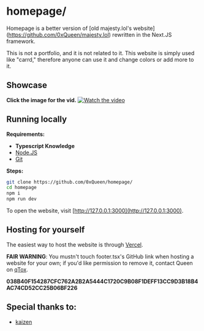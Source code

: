 # homepage/
Homepage is a better version of [old majesty.lol's website] (https://github.com/0xQueen/majesty.lol) rewritten in the Next.JS framework. 

This is not a portfolio, and it is not related to it. This website is simply used like "carrd," therefore anyone can use it and change colors or add more to it.

## Showcase
**Click the image for the vid.**
[![Watch the video](https://media.discordapp.net/attachments/1093582039187468370/1213287170635333682/image.png?ex=65f4ecbb&is=65e277bb&hm=2354d8a72aef36a590b5d46777174e6faaf8f724a43b27faac85e4b05588081f&=&format=webp&quality=lossless&width=917&height=671)](https://streamable.com/yn03si)


## Running locally
**Requirements:**

- **Typescript Knowledge**
- [Node.JS](https://git-scm.com/)
- [Git](https://nodejs.org/en)

**Steps:**
```bash
git clone https://github.com/0xQueen/homepage/
cd homepage
npm i
npm run dev
```

To open the website, visit [http://127.0.0.1:3000](http://127.0.0.1:3000).

## Hosting for yourself

The easiest way to host the website is through [Vercel](https://vercel.com/new?utm_medium=default-template&filter=next.js&utm_source=create-next-app&utm_campaign=create-next-app-readme).

**FAIR WARNING**: You mustn't touch footer.tsx's GitHub link when hosting a website for your own; if you'd like permission to remove it, contact Queen on [qTox](https://qtox.github.io/).

**038B40F154287CFC762A2B2A5444C1720C9B08F1DEFF13CC9D3B18B4AC74CD52CC25B06BF226**

## Special thanks to:
- [kaizen](https://kzn.sh)
